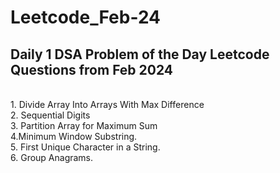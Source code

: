 # Leetcode_Feb-24
## Daily 1 DSA Problem of the Day Leetcode Questions from Feb 2024
<br> 1. Divide Array Into Arrays With Max Difference <br> 2. Sequential Digits <br> 3. Partition Array for Maximum Sum <br> 4.Minimum Window Substring. <br> 5. First Unique Character in a String. <br> 6. Group Anagrams.
